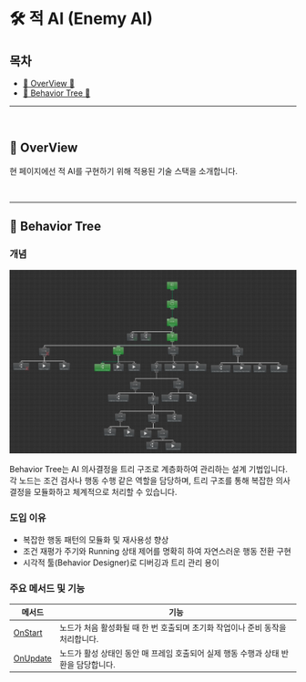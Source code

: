 # 🛠️ 적 AI (Enemy AI)

## 목차

- [🌙 OverView 🌙](#overview)
- [🔄 Behavior Tree 🔄](#bt)
---

<br>

<a name="overview"></a>
## 🌙 OverView

현 페이지에선 적 AI를 구현하기 위해 적용된 기술 스택을 소개합니다.

<br>

---
<a name="bt"></a>
## 🔄 Behavior Tree

### 개념

![img.png](img.png)

Behavior Tree는 AI 의사결정을 트리 구조로 계층화하여 관리하는 설계 기법입니다.  
각 노드는 조건 검사나 행동 수행 같은 역할을 담당하며, 트리 구조를 통해 복잡한 의사결정을 모듈화하고 체계적으로 처리할 수 있습니다.

### 도입 이유

- 복잡한 행동 패턴의 모듈화 및 재사용성 향상
- 조건 재평가 주기와 Running 상태 제어를 명확히 하여 자연스러운 행동 전환 구현
- 시각적 툴(Behavior Designer)로 디버깅과 트리 관리 용이

### 주요 메서드 및 기능

| 메서드                                                                                                                                                                 | 기능                                 |
|---------------------------------------------------------------------------------------------------------------------------------------------------------------------|------------------------------------|
| [OnStart](https://github.com/Neronem/TheLastOne_Public/blob/main/Scripts/Entity/Scripts/NPC/AIBehaviors/BehaviorDesigner/Action/ShebotOnly/ShebotRifleFire.cs#L25)  | 노드가 처음 활성화될 때 한 번 호출되며 초기화 작업이나 준비 동작을 처리합니다. |
| [OnUpdate](https://github.com/Neronem/TheLastOne_Public/blob/main/Scripts/Entity/Scripts/NPC/AIBehaviors/BehaviorDesigner/Action/ShebotOnly/ShebotRifleFire.cs#L39) | 노드가 활성 상태인 동안 매 프레임 호출되어 실제 행동 수행과 상태 반환을 담당합니다. |
